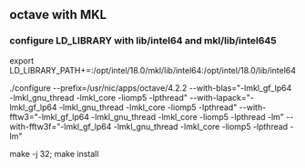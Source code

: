 ## octave with MKL ##
### configure LD_LIBRARY with lib/intel64 and mkl/lib/intel645
export LD_LIBRARY_PATH+=:/opt/intel/18.0/mkl/lib/intel64:/opt/intel/18.0/lib/intel64

./configure  --prefix=/usr/nic/apps/octave/4.2.2  --with-blas="-lmkl_gf_lp64 -lmkl_gnu_thread -lmkl_core -liomp5 -lpthread" --with-lapack="-lmkl_gf_lp64 -lmkl_gnu_thread -lmkl_core -liomp5 -lpthread" --with-fftw3="-lmkl_gf_lp64 -lmkl_gnu_thread -lmkl_core -liomp5 -lpthread -lm" --with-fftw3f="-lmkl_gf_lp64 -lmkl_gnu_thread -lmkl_core -liomp5 -lpthread -lm"

make -j 32; make install
